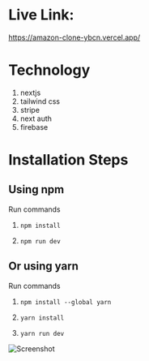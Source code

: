 # Live Link:
https://amazon-clone-ybcn.vercel.app/

# Technology

1) nextjs
2) tailwind css
3) stripe
4) next auth
5) firebase

# Installation Steps


## Using npm

Run commands

1) ```npm install```


2) ```npm run dev```


## Or using yarn

Run commands 

1) ```npm install --global yarn```

2) ```yarn install```

3) ```yarn run dev```

![Screenshot](screenshot/home.png)

